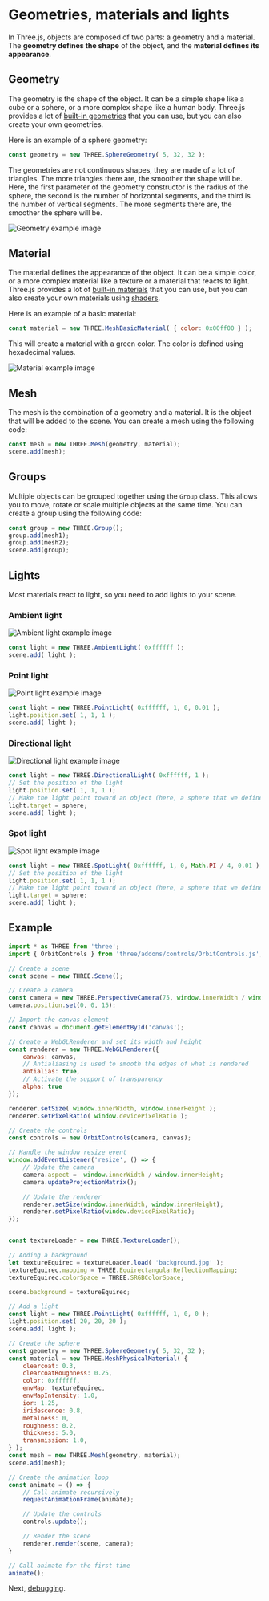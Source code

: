 # Geometries, materials and lights

In Three.js, objects are composed of two parts: a geometry and a material. The **geometry defines the shape** of the object, and the **material defines its appearance**.

## Geometry

The geometry is the shape of the object. It can be a simple shape like a cube or a sphere, or a more complex shape like a human body. Three.js provides a lot of [built-in geometries](https://threejs.org/examples/#webgl_geometries) that you can use, but you can also create your own geometries.

Here is an example of a sphere geometry:

```js
const geometry = new THREE.SphereGeometry( 5, 32, 32 );
```

The geometries are not continuous shapes, they are made of a lot of triangles. The more triangles there are, the smoother the shape will be. Here, the first parameter of the geometry constructor is the radius of the sphere, the second is the number of horizontal segments, and the third is the number of vertical segments. The more segments there are, the smoother the sphere will be.

![Geometry example image](images/geometries.png)

## Material

The material defines the appearance of the object. It can be a simple color, or a more complex material like a texture or a material that reacts to light. Three.js provides a lot of [built-in materials](https://threejs.org/examples/#webgl_materials) that you can use, but you can also create your own materials using [shaders](https://threejs.org/docs/#api/en/materials/ShaderMaterial).


Here is an example of a basic material:

```js
const material = new THREE.MeshBasicMaterial( { color: 0x00ff00 } );
```

This will create a material with a green color. The color is defined using hexadecimal values.

![Material example image](images/materials.png)

###

## Mesh

The mesh is the combination of a geometry and a material. It is the object that will be added to the scene. You can create a mesh using the following code:

```js
const mesh = new THREE.Mesh(geometry, material);
scene.add(mesh);
```

## Groups

Multiple objects can be grouped together using the `Group` class. This allows you to move, rotate or scale multiple objects at the same time. You can create a group using the following code:

```js
const group = new THREE.Group();
group.add(mesh1);
group.add(mesh2);
scene.add(group);
```

## Lights

Most materials react to light, so you need to add lights to your scene.

### Ambient light

![Ambient light example image](images/ambient-light.png)

```js
const light = new THREE.AmbientLight( 0xffffff );
scene.add( light );
```

### Point light

![Point light example image](images/point-light.png)

```js
const light = new THREE.PointLight( 0xffffff, 1, 0, 0.01 );
light.position.set( 1, 1, 1 );
scene.add( light );
```

### Directional light

![Directional light example image](images/directional-light.png)

```js
const light = new THREE.DirectionalLight( 0xffffff, 1 );
// Set the position of the light
light.position.set( 1, 1, 1 );
// Make the light point toward an object (here, a sphere that we defined before)
light.target = sphere;
scene.add( light );
```

### Spot light

![Spot light example image](images/spot-light.png)

```js
const light = new THREE.SpotLight( 0xffffff, 1, 0, Math.PI / 4, 0.01 );
// Set the position of the light
light.position.set( 1, 1, 1 );
// Make the light point toward an object (here, a sphere that we defined before)
light.target = sphere;
scene.add( light );
```

## Example

```js
import * as THREE from 'three';
import { OrbitControls } from 'three/addons/controls/OrbitControls.js';

// Create a scene
const scene = new THREE.Scene();

// Create a camera
const camera = new THREE.PerspectiveCamera(75, window.innerWidth / window.innerHeight, 0.1, 1000);
camera.position.set(0, 0, 15);

// Import the canvas element
const canvas = document.getElementById('canvas');

// Create a WebGLRenderer and set its width and height
const renderer = new THREE.WebGLRenderer({
    canvas: canvas,
    // Antialiasing is used to smooth the edges of what is rendered
    antialias: true,
    // Activate the support of transparency
    alpha: true
});

renderer.setSize( window.innerWidth, window.innerHeight );
renderer.setPixelRatio( window.devicePixelRatio );

// Create the controls
const controls = new OrbitControls(camera, canvas);

// Handle the window resize event
window.addEventListener('resize', () => {
    // Update the camera
    camera.aspect =  window.innerWidth / window.innerHeight;
    camera.updateProjectionMatrix();

    // Update the renderer
    renderer.setSize(window.innerWidth, window.innerHeight);
    renderer.setPixelRatio(window.devicePixelRatio);
});


const textureLoader = new THREE.TextureLoader();

// Adding a background
let textureEquirec = textureLoader.load( 'background.jpg' );
textureEquirec.mapping = THREE.EquirectangularReflectionMapping;
textureEquirec.colorSpace = THREE.SRGBColorSpace;

scene.background = textureEquirec;

// Add a light
const light = new THREE.PointLight( 0xffffff, 1, 0, 0 );
light.position.set( 20, 20, 20 );
scene.add( light );

// Create the sphere
const geometry = new THREE.SphereGeometry( 5, 32, 32 );
const material = new THREE.MeshPhysicalMaterial( {
    clearcoat: 0.3,
    clearcoatRoughness: 0.25,
    color: 0xffffff,
    envMap: textureEquirec,
    envMapIntensity: 1.0,
    ior: 1.25,
    iridescence: 0.8,
    metalness: 0,
    roughness: 0.2,
    thickness: 5.0,
    transmission: 1.0,
} );
const mesh = new THREE.Mesh(geometry, material);
scene.add(mesh);

// Create the animation loop
const animate = () => {
    // Call animate recursively
    requestAnimationFrame(animate);

    // Update the controls
    controls.update();

    // Render the scene
    renderer.render(scene, camera);
}

// Call animate for the first time
animate();
```

Next, [debugging](<./03 - Debugging.md>).
